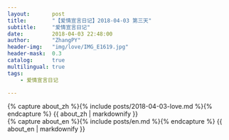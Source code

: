 ```yaml
---
layout:       post
title:        "【爱情宣言日记】2018-04-03 第三天"
subtitle:     "爱情宣言日记"
date:         2018-04-03 22:48:00
author:       "ZhangPY"
header-img:   "img/love/IMG_E1619.jpg"
header-mask:  0.3
catalog:      true
multilingual: true
tags:
    - 爱情宣言日记

---
```


<!-- Chinese Version -->
<div class="zh post-container">
    {% capture about_zh %}{% include posts/2018-04-03-love.md %}{% endcapture %}
    {{ about_zh | markdownify }}
</div>

<!-- English Version -->
<div class="en post-container">
    {% capture about_en %}{% include posts/en.md %}{% endcapture %}
    {{ about_en | markdownify }}
</div>